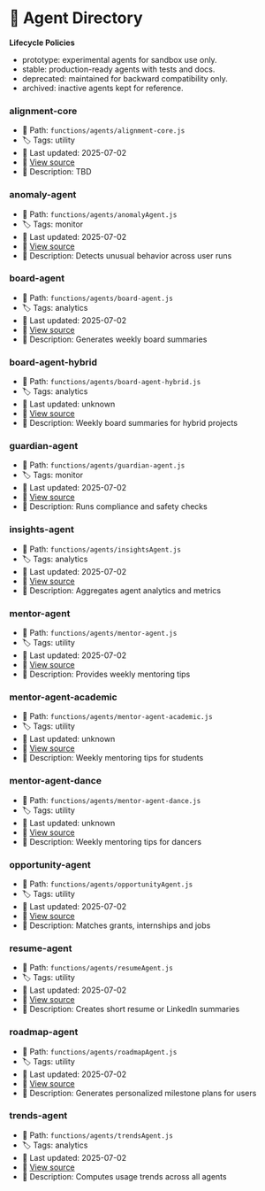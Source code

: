 # 🤖 Agent Directory

**Lifecycle Policies**

- prototype: experimental agents for sandbox use only.
- stable: production-ready agents with tests and docs.
- deprecated: maintained for backward compatibility only.
- archived: inactive agents kept for reference.

### alignment-core
- 📁 Path: `functions/agents/alignment-core.js`
- 🏷️ Tags: utility
- 📅 Last updated: 2025-07-02
- 🔗 [View source](https://github.com/YOUR_REPO/functions/agents/alignment-core.js)
- 🧠 Description: TBD

### anomaly-agent
- 📁 Path: `functions/agents/anomalyAgent.js`
- 🏷️ Tags: monitor
- 📅 Last updated: 2025-07-02
- 🔗 [View source](https://github.com/YOUR_REPO/functions/agents/anomalyAgent.js)
- 🧠 Description: Detects unusual behavior across user runs

### board-agent
- 📁 Path: `functions/agents/board-agent.js`
- 🏷️ Tags: analytics
- 📅 Last updated: 2025-07-02
- 🔗 [View source](https://github.com/YOUR_REPO/functions/agents/board-agent.js)
- 🧠 Description: Generates weekly board summaries

### board-agent-hybrid
- 📁 Path: `functions/agents/board-agent-hybrid.js`
- 🏷️ Tags: analytics
- 📅 Last updated: unknown
- 🔗 [View source](https://github.com/YOUR_REPO/functions/agents/board-agent-hybrid.js)
- 🧠 Description: Weekly board summaries for hybrid projects

### guardian-agent
- 📁 Path: `functions/agents/guardian-agent.js`
- 🏷️ Tags: monitor
- 📅 Last updated: 2025-07-02
- 🔗 [View source](https://github.com/YOUR_REPO/functions/agents/guardian-agent.js)
- 🧠 Description: Runs compliance and safety checks

### insights-agent
- 📁 Path: `functions/agents/insightsAgent.js`
- 🏷️ Tags: analytics
- 📅 Last updated: 2025-07-02
- 🔗 [View source](https://github.com/YOUR_REPO/functions/agents/insightsAgent.js)
- 🧠 Description: Aggregates agent analytics and metrics

### mentor-agent
- 📁 Path: `functions/agents/mentor-agent.js`
- 🏷️ Tags: utility
- 📅 Last updated: 2025-07-02
- 🔗 [View source](https://github.com/YOUR_REPO/functions/agents/mentor-agent.js)
- 🧠 Description: Provides weekly mentoring tips

### mentor-agent-academic
- 📁 Path: `functions/agents/mentor-agent-academic.js`
- 🏷️ Tags: utility
- 📅 Last updated: unknown
- 🔗 [View source](https://github.com/YOUR_REPO/functions/agents/mentor-agent-academic.js)
- 🧠 Description: Weekly mentoring tips for students

### mentor-agent-dance
- 📁 Path: `functions/agents/mentor-agent-dance.js`
- 🏷️ Tags: utility
- 📅 Last updated: unknown
- 🔗 [View source](https://github.com/YOUR_REPO/functions/agents/mentor-agent-dance.js)
- 🧠 Description: Weekly mentoring tips for dancers

### opportunity-agent
- 📁 Path: `functions/agents/opportunityAgent.js`
- 🏷️ Tags: utility
- 📅 Last updated: 2025-07-02
- 🔗 [View source](https://github.com/YOUR_REPO/functions/agents/opportunityAgent.js)
- 🧠 Description: Matches grants, internships and jobs

### resume-agent
- 📁 Path: `functions/agents/resumeAgent.js`
- 🏷️ Tags: utility
- 📅 Last updated: 2025-07-02
- 🔗 [View source](https://github.com/YOUR_REPO/functions/agents/resumeAgent.js)
- 🧠 Description: Creates short resume or LinkedIn summaries

### roadmap-agent
- 📁 Path: `functions/agents/roadmapAgent.js`
- 🏷️ Tags: utility
- 📅 Last updated: 2025-07-02
- 🔗 [View source](https://github.com/YOUR_REPO/functions/agents/roadmapAgent.js)
- 🧠 Description: Generates personalized milestone plans for users

### trends-agent
- 📁 Path: `functions/agents/trendsAgent.js`
- 🏷️ Tags: analytics
- 📅 Last updated: 2025-07-02
- 🔗 [View source](https://github.com/YOUR_REPO/functions/agents/trendsAgent.js)
- 🧠 Description: Computes usage trends across all agents
